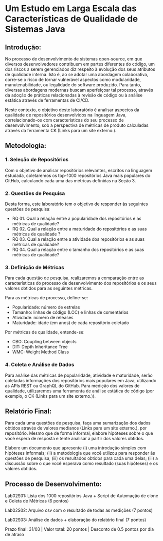 # Um Estudo em Larga Escala das Características de Qualidade de Sistemas Java

## Introdução:

No processo de desenvolvimento de sistemas open-source, em que diversos desenvolvedores contribuem em partes diferentes do código, um dos riscos a serem gerenciados diz respeito à evolução dos seus atributos de qualidade interna. Isto é, ao se adotar uma abordagem colaborativa, corre-se o risco de tornar vulnerável aspectos como modularidade, manutenabilidade, ou legalidade do software produzido. Para tanto, diversas abordagens modernas buscam aperfeiçoar tal processo, através da adoção de práticas relacionadas à revisão de código ou à análise estática através de ferramentas de CI/CD.

Neste contexto, o objetivo deste laboratório é analisar aspectos da qualidade de repositórios desenvolvidos na linguagem Java, correlacionado-os com características do seu processo de desenvolvimento, sob a perspectiva de métricas de produto calculadas através da ferramenta CK (Links para um site externo.).

## Metodologia:

### 1. Seleção de Repositórios
Com o objetivo de analisar repositórios relevantes, escritos na linguagem estudada, coletaremos os top-1000 repositórios Java mais populares do GitHub, calculando cada uma das métricas definidas na Seção 3.

 

### 2. Questões de Pesquisa
Desta forma, este laboratório tem o objetivo de responder às seguintes questões de pesquisa:

* RQ 01. Qual a relação entre a popularidade dos repositórios e as métricas de qualidade?
* RQ 02. Qual a relação entre a maturidade do repositórios e as suas métricas de qualidade ? 
* RQ 03. Qual a relação entre a atividade dos repositórios e as suas métricas de qualidade?  
* RQ 04. Qual a relação entre o tamanho dos repositórios e as suas métricas de qualidade?  
 

### 3. Definição de Métricas

Para cada questão de pesquisa, realizaremos a comparação entre as características do processo de desenvolvimento dos repositórios e os seus valores obtidos para as seguintes métricas. 

Para as métricas de processo, define-se:

* Popularidade: número de estrelas
* Tamanho: linhas de código (LOC) e linhas de comentários
* Atividade: número de releases
* Maturidade: idade (em anos) de cada repositório coletado


Por métricas de qualidade, entende-se:

* CBO: Coupling between objects
* DIT: Depth Inheritance Tree
* WMC: Weight Method Class
 

### 4. Coleta e Análise de Dados
Para análise das métricas de popularidade, atividade e maturidade, serão coletadas informações dos repositórios mais populares em Java, utilizando as APIs REST ou GraphQL do GitHub. Para medição dos valores de qualidade, utilizaremos uma ferramenta de análise estática de código (por exemplo, o CK (Links para um site externo.)).

 

## Relatório Final:
Para cada uma questões de pesquisa, faça uma sumarização dos dados obtidos através de valores medianos (Links para um site externo.), por repositório. Mesmo que de forma informal, elabore hipóteses sobre o que você espera de resposta e tente analisar a partir dos valores obtidos. 

Elabore um documento que apresente (i) uma introdução simples com hipóteses informais; (ii) a metodologia que você utilizou para responder às questões de pesquisa; (iii) os resultados obtidos para cada uma delas; (iii) a discussão sobre o que você esperava como resultado (suas hipóteses) e os valores obtidos.  

 

## Processo de Desenvolvimento:
Lab02S01: Lista dos 1000 repositórios Java + Script de Automação de clone e Coleta de Métricas (6 pontos)

Lab02S02: Arquivo csv com o resultado de todas as medições (7 pontos)

Lab02S03: Análise de dados + elaboração do relatório final (7 pontos)

Prazo final: 31/03 | Valor total: 20 pontos | Desconto de 0.5 pontos por dia de atraso
